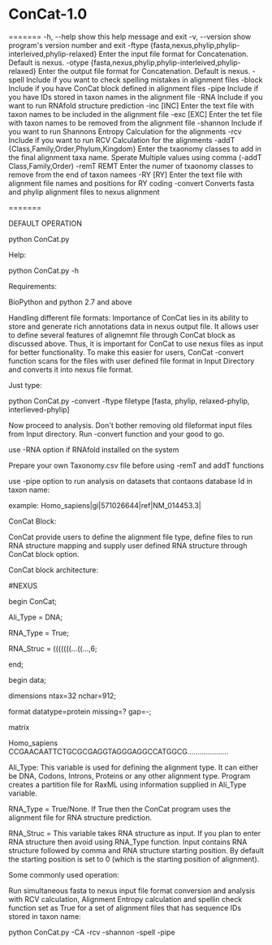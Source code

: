 ConCat-1.0
==========


=======
  -h, --help            show this help message and exit
  -v, --version         show program's version number and exit
  -ftype {fasta,nexus,phylip,phylip-interleived,phylip-relaxed}
                        Enter the input file format for Concatenation. Default
                        is nexus.
  -otype {fasta,nexus,phylip,phylip-interleived,phylip-relaxed}
                        Enter the output file format for Concatenation.
                        Default is nexus.
  -spell                Include if you want to check spelling mistakes in
                        alignment files
  -block                Include if you have ConCat block defined in alignment
                        files
  -pipe                 Include if you have IDs stored in taxon names in the
                        alignment file
  -RNA                  Include if you want to run RNAfold structure
                        prediction
  -inc [INC]            Enter the text file with taxon names to be included in
                        the alignment file
  -exc [EXC]            Enter the tet file with taxon names to be removed from
                        the alignment file
  -shannon              Include if you want to run Shannons Entropy
                        Calculation for the alignments
  -rcv                  Include if you want to run RCV Calculation for the
                        alignments
  -addT {Class,Family,Order,Phylum,Kingdom}
                        Enter the txaonomy classes to add in the final
                        alignment taxa name. Sperate Multiple values using
                        comma (-addT Class,Family,Order)
  -remT REMT            Enter the numer of txaonomy classes to remove from the
                        end of taxon namees
  -RY [RY]              Enter the text file with alignment file names and
                        positions for RY coding
  -convert              Converts fasta and phylip alignment files to nexus
                        alignment

=======


DEFAULT OPERATION

python ConCat.py

Help:

python ConCat.py -h

Requirements:

BioPython and python 2.7 and above

Handling different file formats: Importance of ConCat lies in its ability to store and generate rich annotations data in nexus output file. It allows user to define several features of alignemnt file through ConCat block as discussed above. Thus, it is important for ConCat to use nexus files as input for better functionality. To make this easier for users, ConCat -convert function scans for the files with user defined file format in Input Directory and converts it into nexus file format. 

Just type:

python ConCat.py -convert -ftype filetype [fasta, phylip, relaxed-phylip, interlieved-phylip]

Now proceed to analysis. Don't bother removing old fileformat input files from Input directory. Run -convert function and your good to go.


use -RNA option if RNAfold installed on the system

Prepare your own Taxonomy.csv file before using -remT and addT functions

use -pipe option to run analysis on datasets that contaons database Id in taxon name:

example: Homo_sapiens|gi|571026644|ref|NM_014453.3| 

ConCat Block:

ConCat provide users to define the alignment file type, define files to run RNA structure mapping and supply user defined RNA structure through ConCat block option.

ConCat block architecture:

#NEXUS

begin ConCat;

  Ali_Type = DNA; 

  RNA_Type = True; 

  RNA_Struc = (((((((...((...,6;

end;

begin data;

dimensions ntax=32 nchar=912;

format datatype=protein missing=? gap=-;

matrix

Homo_sapiens CCGAACAATTCTGCGCGAGGTAGGGAGGCCATGGCG....................


Ali_Type: This variable is used for defining the alignment type. It can either be DNA, Codons, Introns, Proteins or any other alignment type. Program creates a partition file for RaxML using information supplied in Ali_Type variable.

RNA_Type = True/None. If True then the ConCat program uses the alignment file for RNA structure prediction.

RNA_Struc = This variable takes RNA structure as input. If you plan to enter RNA structure then avoid using RNA_Type function. Input contains RNA structure followed by comma and RNA structure starting position. By default the starting position is set to 0 (which is the starting position of alignment).





Some commonly used operation:

Run simultaneous fasta to nexus input file format conversion and analysis with RCV calculation, Alignment Entropy calculation and spellin check function set as True for a set of alignment files that has sequence IDs stored in taxon name:

python ConCat.py -CA -rcv -shannon -spell -pipe








